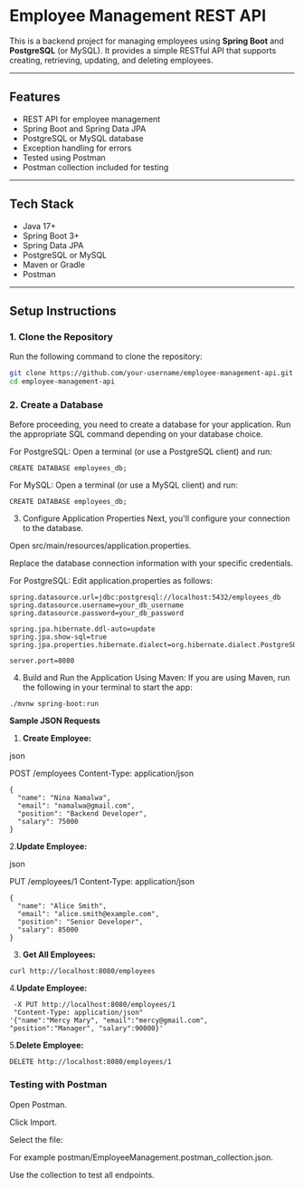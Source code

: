 # Employee Management REST API

This is a backend project for managing employees using **Spring Boot** and **PostgreSQL** (or MySQL). It provides a simple RESTful API that supports creating, retrieving, updating, and deleting employees.

---

## Features

- REST API for employee management
- Spring Boot and Spring Data JPA
- PostgreSQL or MySQL database
- Exception handling for errors
- Tested using Postman
- Postman collection included for testing

---

## Tech Stack

- Java 17+
- Spring Boot 3+
- Spring Data JPA
- PostgreSQL or MySQL
- Maven or Gradle
- Postman

---

## Setup Instructions

### 1. Clone the Repository

Run the following command to clone the repository:

```bash
git clone https://github.com/your-username/employee-management-api.git
cd employee-management-api

```

### 2. Create a Database

Before proceeding, you need to create a database for your application. Run the appropriate SQL command depending on your database choice.

For PostgreSQL:
Open a terminal (or use a PostgreSQL client) and run:

```
CREATE DATABASE employees_db;
```

For MySQL:
Open a terminal (or use a MySQL client) and run:

```
CREATE DATABASE employees_db;
```

3. Configure Application Properties
Next, you'll configure your connection to the database.

Open src/main/resources/application.properties.

Replace the database connection information with your specific credentials.

For PostgreSQL:
Edit application.properties as follows:

```
spring.datasource.url=jdbc:postgresql://localhost:5432/employees_db
spring.datasource.username=your_db_username
spring.datasource.password=your_db_password

spring.jpa.hibernate.ddl-auto=update
spring.jpa.show-sql=true
spring.jpa.properties.hibernate.dialect=org.hibernate.dialect.PostgreSQLDialect

server.port=8080
```

4. Build and Run the Application
Using Maven:
If you are using Maven, run the following in your terminal to start the app:

```
./mvnw spring-boot:run
```

 **Sample JSON Requests**

1. **Create Employee:**

json

POST /employees
Content-Type: application/json
```
{
  "name": "Nina Namalwa",
  "email": "namalwa@gmail.com",
  "position": "Backend Developer",
  "salary": 75000
}
```
2.**Update Employee:**

json

PUT /employees/1
Content-Type: application/json

```
{
  "name": "Alice Smith",
  "email": "alice.smith@example.com",
  "position": "Senior Developer",
  "salary": 85000
}
```

3. **Get All Employees:**
```
curl http://localhost:8080/employees
```

4.**Update Employee:**

```
 -X PUT http://localhost:8080/employees/1 
 "Content-Type: application/json" 
'{"name":"Mercy Mary", "email":"mercy@gmail.com", "position":"Manager", "salary":90000}'
```

5.**Delete Employee:**
```
DELETE http://localhost:8080/employees/1
```


### Testing with Postman
Open Postman.

Click Import.

Select the file:

 For example  postman/EmployeeManagement.postman_collection.json.

Use the collection to test all endpoints.
